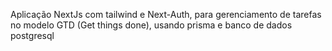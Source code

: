 Aplicação NextJs com tailwind e Next-Auth, para gerenciamento de tarefas no modelo GTD (Get things done), usando prisma e banco de dados postgresql
